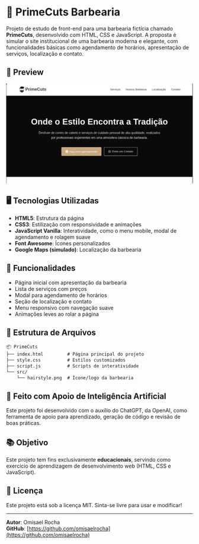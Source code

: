# 💈 PrimeCuts Barbearia

Projeto de estudo de front-end para uma barbearia fictícia chamado **PrimeCuts**, desenvolvido com HTML, CSS e JavaScript. A proposta é simular o site institucional de uma barbearia moderna e elegante, com funcionalidades básicas como agendamento de horários, apresentação de serviços, localização e contato.

## 📸 Preview

![Preview do site](./src/PREVIEW.png)

## 🖥️ Tecnologias Utilizadas

- **HTML5**: Estrutura da página
- **CSS3**: Estilização com responsividade e animações
- **JavaScript Vanilla**: Interatividade, como o menu mobile, modal de agendamento e rolagem suave
- **Font Awesome**: Ícones personalizados
- **Google Maps (simulado)**: Localização da barbearia

## 🚀 Funcionalidades

- Página inicial com apresentação da barbearia
- Lista de serviços com preços
- Modal para agendamento de horários
- Seção de localização e contato
- Menu responsivo com navegação suave
- Animações leves ao rolar a página

## 📁 Estrutura de Arquivos

```
📦 PrimeCuts
├── index.html         # Página principal do projeto
├── style.css          # Estilos customizados
├── script.js          # Scripts de interatividade
└── src/
    └── hairstyle.png  # Ícone/logo da barbearia
```

## 🤖 Feito com Apoio de Inteligência Artificial

Este projeto foi desenvolvido com o auxílio do ChatGPT, da OpenAI, como ferramenta de apoio para aprendizado, geração de código e revisão de boas práticas.

## 📚 Objetivo

Este projeto tem fins exclusivamente **educacionais**, servindo como exercício de aprendizagem de desenvolvimento web (HTML, CSS e JavaScript).

## 📝 Licença

Este projeto está sob a licença MIT. Sinta-se livre para usar e modificar!

---

**Autor**: Omisael Rocha  
**GitHub**: [https://github.com/omisaelrocha](https://github.com/omisaelrocha)